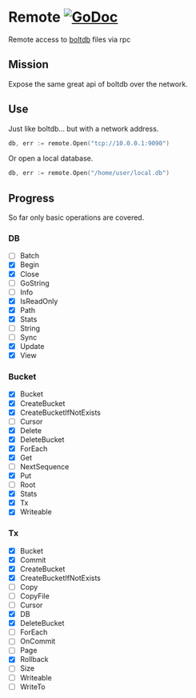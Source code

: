 # Remote [![GoDoc](https://godoc.org/github.com/eliothedeman/remote?status.svg)](https://godoc.org/github.com/eliothedeman/remote)
Remote access to [boltdb](https://github.com/boltdb/bolt) files via rpc

## Mission
Expose the same great api of boltdb over the network.

## Use

Just like boltdb... but with a network address.
```go
db, err := remote.Open("tcp://10.0.0.1:9090")
```

Or open a local database.
```go
db, err := remote.Open("/home/user/local.db")
```

## Progress
So far only basic operations are covered.

### DB
- [ ] Batch
- [x] Begin
- [x] Close
- [ ] GoString
- [ ] Info
- [x] IsReadOnly
- [x] Path
- [x] Stats
- [ ] String
- [ ] Sync
- [x] Update
- [x] View

### Bucket
- [x] Bucket
- [x] CreateBucket
- [x] CreateBucketIfNotExists
- [ ] Cursor
- [x] Delete
- [x] DeleteBucket
- [x] ForEach
- [x] Get
- [ ] NextSequence
- [x] Put
- [ ] Root
- [x] Stats
- [x] Tx
- [x] Writeable

### Tx
- [x] Bucket
- [x] Commit
- [x] CreateBucket
- [x] CreateBucketIfNotExists
- [ ] Copy
- [ ] CopyFile
- [ ] Cursor
- [x] DB
- [x] DeleteBucket
- [ ] ForEach
- [ ] OnCommit
- [ ] Page
- [x] Rollback
- [ ] Size
- [ ] Writeable
- [ ] WriteTo

